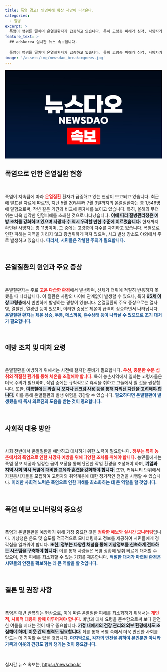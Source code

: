 ```yaml
---
title: 폭염 경고! 인명피해 확산 재앙이 다가온다.
categories:
  - 질병
excerpt: >
  폭염이 맹위를 떨치며 온열질환자가 급증하고 있습니다. 특히 고령층 피해가 심각, 사망자가 무려 11명에 달했습니다. 야외 활동 시 각별한 주의가 필요합니다! 클릭하여 더 자세한 정보를 확인하세요!
feature_text: >
  ## adskorea 실시간 뉴스 속보입니다.

  폭염이 맹위를 떨치며 온열질환자가 급증하고 있습니다. 특히 고령층 피해가 심각, 사망자가 무려 11명에 달했습니다. 야외 활동 시 각별한 주의가 필요합니다! 클릭하여 더 자세한 정보를 확인하세요!
image: '/assets/img/newsdao_breakingnews.jpg'
---
```


<p><img src="/assets/img/newsdao_breakingnews.jpg" alt="adskorea 속보" /></p>

<h2 data-ke-size="size26">폭염으로 인한 온열질환 현황</h2>

<p data-ke-size="size16">&nbsp;</p>

<p>폭염이 지속됨에 따라 <b><span style="color: #ee2323;">온열질환</span></b> 환자가 급증하고 있는 현상이 보고되고 있습니다. 최근에 발표된 자료에 따르면, 지난 5월 20일부터 7월 3일까지의 온열질환자는 총 1,546명에 달함으로써, 작년 같은 기간과 비교해 증가세를 보이고 있습니다. 특히, 올해의 무더위는 더욱 심각한 인명피해를 초래한 것으로 나타났습니다. <b><span style="background-color: #21538527;">이에 따라 질병관리청은 예방 조치를 강화하고 있으며 사망자 수 역시 우려할 만한 수준에 이르렀습니다.</span></b> 현재까지 확인된 사망자는 총 11명이며, 그 중에는 고령층이 다수를 차지하고 있습니다. 폭염으로 인한 피해는 지역을 가리지 않고 광범위하게 퍼져 있으며, 사고 발생 장소도 야외에서 주로 발생하고 있습니다. <b><span style="color: #1a5490;">따라서, 시민들은 각별한 주의가 필요합니다.</span></b> </p>

<p data-ke-size="size16">&nbsp;</p>

<h2 data-ke-size="size26">온열질환의 원인과 주요 증상</h2>

<p data-ke-size="size16">&nbsp;</p>

<p>온열질환자는 주로 <b><span style="color: #ee2323;">고온 다습한 환경</span></b>에서 발생하며, 신체가 더위에 적절히 반응하지 못했을 때 나타납니다. 이 질환은 사람의 나이에 관계없이 발생할 수 있으나, 특히 <b><span style="background-color: #21538527;">65세 이상 고령층</span></b>에서 빈번하게 발생하는 경향이 있습니다. 온열질환의 주요 증상으로는 열사병, 열탈진, 열경련 등이 있으며, 이러한 증상은 체온이 급격히 상승하면서 나타납니다. <b><span style="color: #1a5490;">온열질환 환자는 체온 상승, 두통, 메스꺼움, 혼수상태 등이 나타날 수 있으므로 조기 대처가 필요합니다.</span></b> </p>

<p data-ke-size="size16">&nbsp;</p>

<h2 data-ke-size="size26">예방 조치 및 대처 요령</h2>

<p data-ke-size="size16">&nbsp;</p>

<p>온열질환을 예방하기 위해서는 사전에 철저한 준비가 필요합니다. <b><span style="color: #ee2323;">우선, 충분한 수분 섭취와 적절한 환기를 통해 체온을 조절해야 합니다.</span></b> 특히 농촌지역에서 일하는 고령자들은 더욱 주의가 필요하며, 작업 중에는 규칙적으로 휴식을 취하고 그늘에서 쉴 것을 권장합니다. 또한, <b><span style="background-color: #21538527;">여름철에는 외출 시 모자나 선크림 사용 등을 통해 자외선 차단을 고려해야 합니다.</span></b> 이를 통해 온열질환의 발생 위험을 경감할 수 있습니다. <b><span style="color: #1a5490;">필요하다면 온열질환이 발생했을 때 즉시 의료진의 도움을 받는 것이 중요합니다.</span></b></p>

<p data-ke-size="size16">&nbsp;</p>

<h2 data-ke-size="size26">사회적 대응 방안</h2>

<p data-ke-size="size16">&nbsp;</p>

<p>사회 전반에서 온열질환을 예방하고 대처하기 위한 노력이 필요합니다. <b><span style="color: #ee2323;">정부는 특히 농촌에서의 폭염으로 인한 사망자 예방을 위해 다양한 조치를 취해야 합니다.</span></b> 농민들에게는 폭염 정보 제공과 일정한 급여 보장을 통해 안전한 작업 환경을 조성해야 하며, <b><span style="background-color: #21538527;">기업과 지역 사회 역시 폭염에 대비한 교육과 훈련을 강화해야 합니다.</span></b> 또한, 커뮤니티 단위에서 자원봉사자들을 모집하여 고령자와 취약계층에 대한 정기적인 점검을 시행할 수 있습니다. <b><span style="color: #1a5490;">이러한 사회적 노력은 폭염으로 인한 피해를 최소화하는 데 큰 역할을 할 것입니다.</span></b> </p>

<p data-ke-size="size16">&nbsp;</p>

<h2 data-ke-size="size26">폭염 예보 모니터링의 중요성</h2>

<p data-ke-size="size16">&nbsp;</p>

<p>폭염과 온열질환을 예방하기 위해 가장 중요한 것은 <b><span style="color: #ee2323;">정확한 예보와 실시간 모니터링</span></b>입니다. 기상청은 온도 및 습도를 적극적으로 모니터링하고 정보를 제공하여 시민들에게 경각심을 일깨워야 합니다. <b><span style="background-color: #21538527;">또한, 정부는 다양한 채널을 통해 기상정보를 신속하게 전파하는 시스템을 구축해야 합니다.</span></b> 이를 통해 사람들은 폭염 상황에 맞춰 빠르게 대처할 수 있으며, 인명 피해를 최소화할 수 있는 기회를 제공합니다. <b><span style="color: #1a5490;">적절한 대처가 마련된 환경은 시민들의 안전을 확보하는 데 큰 역할을 할 것입니다.</span></b></p>

<p data-ke-size="size16">&nbsp;</p>

<h2 data-ke-size="size26">결론 및 권장 사항</h2>

<p data-ke-size="size16">&nbsp;</p>

<p>폭염은 매년 반복되는 현상으로, 이에 따른 온열질환 피해를 최소화하기 위해서는 <b><span style="color: #ee2323;">개인적, 사회적 대응이 함께 이루어져야 합니다.</span></b> 예방과 대처 요령을 준수함으로써 보다 안전한 여름을 지내는 것이 매우 중요합니다. <b><span style="background-color: #21538527;">가정 내에서의 건강 관리와 외부 환경에서도 조심해야 하며, 이웃 간의 협력도 필요합니다.</span></b> 이를 통해 폭염 속에서 더욱 안전한 사회를 만드는 데 기여할 수 있을 것입니다. <b><span style="color: #1a5490;">마지막으로, 각자의 안전을 위하여 본인뿐만 아니라 가족과 이웃의 건강도 함께 챙기는 것이 중요합니다.</span></b></p>

<p data-ke-size="size16">&nbsp;</p>
실시간 뉴스 속보는, <a href="https://newsdao.kr" rel="dofollow">https://newsdao.kr</a>


